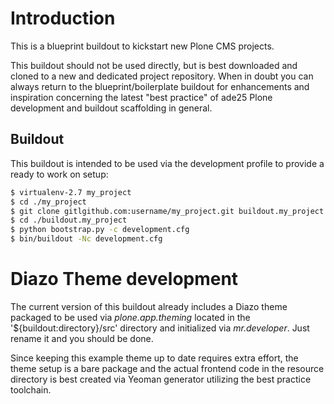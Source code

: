 Introduction
============

This is a blueprint buildout to kickstart new Plone CMS projects.

This buildout should not be used directly, but is best downloaded
and cloned to a new and dedicated project repository. When in doubt you can
always return to the blueprint/boilerplate buildout for enhancements and
inspiration concerning the latest "best practice" of ade25 Plone
development and buildout scaffolding in general.


Buildout
--------

This buildout is intended to be used via the development profile to provide
a ready to work on setup:

``` bash
$ virtualenv-2.7 my_project
$ cd ./my_project
$ git clone gitlgithub.com:username/my_project.git buildout.my_project
$ cd ./buildout.my_project
$ python bootstrap.py -c development.cfg
$ bin/buildout -Nc development.cfg
```

Diazo Theme development
=======================

The current version of this buildout already includes a Diazo theme packaged
to be used via *plone.app.theming* located in the '${buildout:directory}/src'
directory and initialized via *mr.developer*. Just rename it and you should
be done.

Since keeping this example theme up to date requires extra effort, the theme
setup is a bare package and the actual frontend code in the resource directory
is best created via Yeoman generator utilizing the best practice toolchain.

